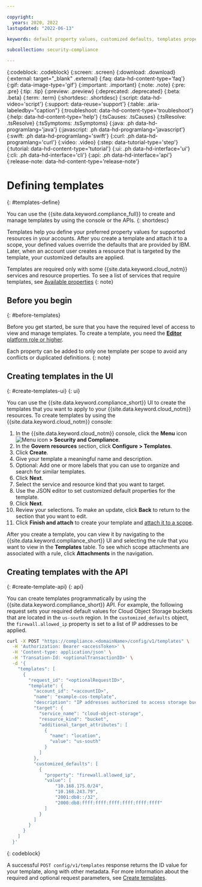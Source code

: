```yaml
---

copyright:
  years: 2020, 2022
lastupdated: "2022-06-13"

keywords: default property values, customized defaults, templates properties, resource governance

subcollection: security-compliance

---
```


{:codeblock: .codeblock}
{:screen: .screen}
{:download: .download}
{:external: target="_blank" .external}
{:faq: data-hd-content-type='faq'}
{:gif: data-image-type='gif'}
{:important: .important}
{:note: .note}
{:pre: .pre}
{:tip: .tip}
{:preview: .preview}
{:deprecated: .deprecated}
{:beta: .beta}
{:term: .term}
{:shortdesc: .shortdesc}
{:script: data-hd-video='script'}
{:support: data-reuse='support'}
{:table: .aria-labeledby="caption"}
{:troubleshoot: data-hd-content-type='troubleshoot'}
{:help: data-hd-content-type='help'}
{:tsCauses: .tsCauses}
{:tsResolve: .tsResolve}
{:tsSymptoms: .tsSymptoms}
{:java: .ph data-hd-programlang='java'}
{:javascript: .ph data-hd-programlang='javascript'}
{:swift: .ph data-hd-programlang='swift'}
{:curl: .ph data-hd-programlang='curl'}
{:video: .video}
{:step: data-tutorial-type='step'}
{:tutorial: data-hd-content-type='tutorial'}
{:ui: .ph data-hd-interface='ui'}
{:cli: .ph data-hd-interface='cli'}
{:api: .ph data-hd-interface='api'}
{:release-note: data-hd-content-type='release-note'}


# Defining templates
{: #templates-define}

You can use the {{site.data.keyword.compliance_full}} to create and manage templates by using the console or the APIs.
{: shortdesc}

Templates help you define your preferred property values for supported resources in your accounts. After you create a template and attach it to a scope, your defined values override the defaults that are provided by IBM. Later, when an account user creates a resource that is targeted by the template, your customized defaults are applied.

Templates are required only with some {{site.data.keyword.cloud_notm}} services and resource properties. To see a list of services that require templates, see [Available properties](/docs/security-compliance?topic=security-compliance-available-rule-properties)
{: note}


## Before you begin
{: #before-templates}

Before you get started, be sure that you have the required level of access to view and manage templates. To create a template, you need the [**Editor** platform role or higher](/docs/security-compliance?topic=security-compliance-access-management).

Each property can be added to only one template per scope to avoid any conflicts or duplicated definitions.
{: note}


## Creating templates in the UI
{: #create-templates-ui}
{: ui}

You can use the {{site.data.keyword.compliance_short}} UI to create the templates that you want to apply to your {{site.data.keyword.cloud_notm}} resources. To create templates by using the {{site.data.keyword.cloud_notm}} console:

1. In the {{site.data.keyword.cloud_notm}} console, click the **Menu** icon ![Menu icon](../icons/icon_hamburger.svg) **> Security and Compliance**.
2. In the **Govern resources** section, click **Configure > Templates**.
3. Click **Create**.
4. Give your template a meaningful name and description.
5. Optional: Add one or more labels that you can use to organize and search for similar templates.
6. Click **Next**.
7. Select the service and resource kind that you want to target.
8. Use the JSON editor to set customized default properties for the template.
9. Click **Next**.
10. Review your selections. To make an update, click **Back** to return to the section that you want to edit.
11. Click **Finish and attach** to create your template and [attach it to a scope](/docs/security-compliance?topic=security-compliance-templates-apply).

After you create a template, you can view it by navigating to the {{site.data.keyword.compliance_short}} UI and selecting the rule that you want to view in the **Templates** table. To see which scope attachments are associated with a rule, click **Attachments** in the navigation.


## Creating templates with the API
{: #create-template-api}
{: api}

You can create templates programmatically by using the {{site.data.keyword.compliance_short}} API. For example, the following request sets your required default values for Cloud Object Storage buckets that are located in the `us-south` region. In the `customized_defaults` object, the `firewall.allowed_ip` property is set to a list of IP addresses to be applied.

```sh
curl -X POST "https://compliance.<domainName>/config/v1/templates" \
  -H 'Authorization: Bearer <accessToken>' \
  -H 'Content-type: application/json' \
  -H 'Transation-Id: <optionalTransactionID>' \
  -d '{
    "templates": [
      {
        "request_id": "<optionalRequestID>",
        "template": {
          "account_id": "<accountID>",
          "name": "example-cos-template",
          "description": "IP addresses authorized to access storage buckets.",
          "target": {
            "service_name": "cloud-object-storage",
            "resource_kind": "bucket",
            "additional_target_attributes": [
              {
                "name": "location",
                "value": "us-south"
              }
            ]
          },
          "customized_defaults": [
            {
              "property": "firewall.allowed_ip",
              "value": [
                  "10.168.175.0/24",
                  "10.168.243.79",
                  "2001:db8::/32",
                  "2000:db8:ffff:ffff:ffff:ffff:ffff:ffff"
              ]
            }
          ]
        }
      }
    ]
  }'
```
{: codeblock}

A successful `POST config/v1/templates` response returns the ID value for your template, along with other metadata. For more information about the required and optional request parameters, see [Create templates](/apidocs/security-compliance-config).


